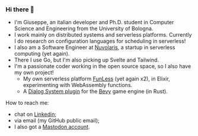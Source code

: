 ### Hi there 👋

* I'm Giuseppe, an italian developer and Ph.D. student in Computer Science and Engineering from the University of Bologna.
* I work mainly on distributed systems and serverless platforms. Currently I do research on configuration languages for scheduling in serverless!
* I also am a Software Engineer at [Nuvolaris](https://www.nuvolaris.io/), a startup in serverless computing (yet again).
* There I use Go, but I'm also picking up Svelte and Tailwind.
* I'm a passionate coder working in the open source space, so I also have my own project!
  - My own serverless platform [FunLess](https://funless.dev) (yet again x2), in Elixir, experimenting with WebAssembly functions.
  - A [Dialog System plugin](https://github.com/giusdp/bevy_talks) for the [Bevy](https://github.com/giusdp/bevy_talks) game engine (in Rust).

How to reach me: 
- chat on [Linkedin](https://www.linkedin.com/in/giusdp);
- via email (my GitHub public email);
- I also got a [Mastodon account](https://livellosegreto.it/@geedp).

<!--
**giusdp/giusdp** is a ✨ _special_ ✨ repository because its `README.md` (this file) appears on your GitHub profile.

Here are some ideas to get you started:

- 🔭 I’m currently working on ...
- 🌱 I’m currently learning ...
- 👯 I’m looking to collaborate on ...
- 🤔 I’m looking for help with ...
- 💬 Ask me about ...
- 📫 How to reach me: ...
- 😄 Pronouns: ...
- ⚡ Fun fact: ...
-->
